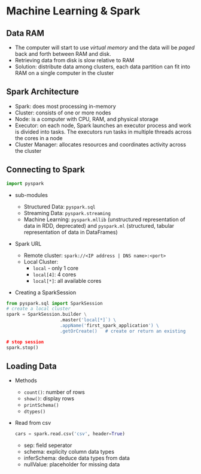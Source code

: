 # Machine Learning & Spark

## Data RAM
- The computer will start to use *virtual memory* and the data will be *paged* back and forth between RAM and disk.
- Retrieving data from disk is slow relative to RAM
- Solution: distribute data among clusters, each data partition can fit into RAM on a single computer in the cluster

## Spark Architecture
- Spark: does most processing in-memory
- Cluster: consists of one or more nodes
- Node: is a computer with CPU, RAM, and physical storage
- Executor: on each node, Spark launches an executor process and work is divided into tasks. The executors run tasks in multiple threads across the cores in a node
- Cluster Manager: allocates resources and coordinates activity across the cluster

## Connecting to Spark
```python
import pyspark
```
- sub-modules
  - Structured Data: `pyspark.sql`
  - Streaming Data: `pyspark.streaming`
  - Machine Learning: `pyspark.mllib` (unstructured representation of data in RDD, deprecated) and `pyspark.ml` (structured, tabular representation of data in DataFrames)
  
- Spark URL
  - Remote cluster: `spark://<IP address | DNS name>:<port>`
  - Local Cluster: 
    - `local` - only 1 core
    - `local[4]`: 4 cores
    - `local[*]`: all available cores

- Creating a SparkSession
```python
from pyspark.sql import SparkSession
# create a local cluster
spark = SparkSession.builder \
                    .master('local[*]`) \
                    .appName('first_spark_application') \
                    .getOrCreate()   # create or return an existing

# stop session
spark.stop()
```
## Loading Data
- Methods
  - `count()`: number of rows
  - `show()`: display rows
  - `printSchema()`
  - `dtypes()`

- Read from csv
  ```python
  cars = spark.read.csv('csv', header=True)
  ```
  - sep: field seperator
  - schema: explicity column data types
  - inferSchema: deduce data types from data
  - nullValue: placeholder for missing data







